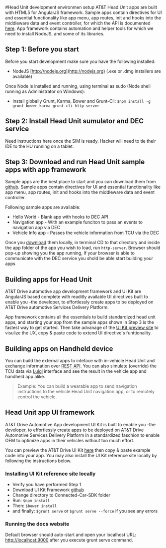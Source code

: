 #Head Unit development environmen setup
AT&T Head Unit apps are built with HTML5 for AngularJS framework. Sample apps contain directives for UI and essential functionality like app menu, app routes, init and hooks into the middleware data and event controller, for which the API is documented [here](link). 
App framework contains automation and helper tools for which we need to install NodeJS, and some of its libraries. 

## Step 1: Before you start
Before you start development make sure you have the following installed:
- NodeJS [http://nodejs.org](http://nodejs.org) (.exe or .dmg installers are available)

Once Node is installed and running, using terminal as sudo (Node shell running as Administrator on Windows): 
- Install globally Grunt, Karma, Bower and Grunt-Cli: `$npm install -g grunt bower karma grunt-cli http-server`

## Step 2: Install Head Unit sumulator and DEC service
Need instructions here once the SIM is ready. Hacker will need to tie their IDE to the HU running on a tablet. 

## Step 3: Download and run Head Unit sample apps with app framework
Sample apps are the best place to start and you can download them from [github](url). Sample apps contain directives for UI and essential functionality like app menu, app routes, init and hooks into the middleware data and event controller.

Following sample apps are available:
- Hello World - Blank app with hooks to DEC API
- Navigation app - With an example funciton to pass an events to navigation app via DEC
- Vehicle Info app - Passes the vehicle information from TCU via the DEC

Once you [download](url) them locally, in terminal CD to that directory and inside the app folder of the app you wish to load, run `http-server`. Browser should pop-up showing you the app running, If your browser is able to communicate with the DEC service you shold be able start building your apps 

## Building apps for Head Unit
AT&T Drive automotive app development framework and UI Kit are AngularJS based complete with readitly available UI directives built to enable you -the developer, to effortlessly create apps to be deployed on AT&T Drive automotive Services Delivery Platform.

App framework contains all the essentials to build standardized head unit apps, and starting your app from the sample apps shown in Step 3 is the fastest way to get started. Then take advanage of the [UI Kit preview site]() to visulize the UX, copy & paste code to extend UI directive's funttionality. 

## Building apps on Handheld device
You can build the external apps to inteface with in-vehicle Head Unit and exchange information over [REST API](url). You can also simulate (override) the TCU data via [Luigi](url) interface and see the result in the vehicle app and handheld app alike.

> Example: You can build a wearable app to send navigation instructions to the vehicle Head Unit navigation app, or to remotely control the vehicle.

## Head Unit app UI framework
AT&T Drive Automotive App development UI Kit is built to enable you -the developer, to effortlessly create apps to be deployed on AT&T Drive Automotive Services Delivery Platform in a standardized faschion to enable OEM to optimize apps in their vehicles without too much effort. 

You can preview the AT&T Drive UI Kit [here](url) then copy & paste example code into your app. You may also install the UI Kit reference site locally by following the instructions below. 

### Installing UI Kit reference site locally
- Verify you have performed Step 1
- Download UI Kit Framework [github](url)
- Change directory to Connected-Car-SDK folder 
- Run: `$npm install`
- Then: `$bower install`
- and finally: `$grunt serve` or `$grunt serve --force` if you see any errors

### Running the docs website
Default browser should auto-start and open your localhost URL: [http://localhost:9000](http://localhost:9000) after you execute grunt serve command.
